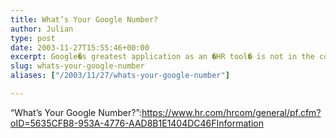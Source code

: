 ```yaml
---
title: What’s Your Google Number?
author: Julian
type: post
date: 2003-11-27T15:55:46+00:00
excerpt: Google�s greatest application as an �HR tool� is not in the corporation � it is out among the free agents, consultants and entrepreneurs who live and work by reputation and experience. It is here where �Google numbers� become very important.
slug: whats-your-google-number 
aliases: ["/2003/11/27/whats-your-google-number"]

---
```

&#8220;What&#8217;s Your Google Number?&#8221;:https://www.hr.com/hrcom/general/pf.cfm?oID=5635CFB8-953A-4776-AAD8B1E1404DC46FInformation